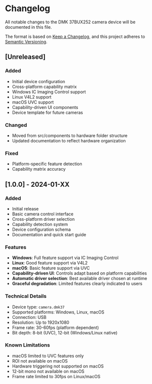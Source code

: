 # Changelog

All notable changes to the DMK 37BUX252 camera device will be documented in this file.

The format is based on [Keep a Changelog](https://keepachangelog.com/en/1.0.0/),
and this project adheres to [Semantic Versioning](https://semver.org/spec/v2.0.0.html).

## [Unreleased]

### Added
- Initial device configuration
- Cross-platform capability matrix
- Windows IC Imaging Control support
- Linux V4L2 support
- macOS UVC support
- Capability-driven UI components
- Device template for future cameras

### Changed
- Moved from src/components to hardware folder structure
- Updated documentation to reflect hardware organization

### Fixed
- Platform-specific feature detection
- Capability matrix accuracy

## [1.0.0] - 2024-01-XX

### Added
- Initial release
- Basic camera control interface
- Cross-platform driver selection
- Capability detection system
- Device configuration schema
- Documentation and quick start guide

### Features
- **Windows**: Full feature support via IC Imaging Control
- **Linux**: Good feature support via V4L2
- **macOS**: Basic feature support via UVC
- **Capability-driven UI**: Controls adapt based on platform capabilities
- **Automatic driver selection**: Best available driver chosen at runtime
- **Graceful degradation**: Limited features clearly indicated to users

### Technical Details
- Device type: `camera.dmk37`
- Supported platforms: Windows, Linux, macOS
- Connection: USB
- Resolution: Up to 1920x1080
- Frame rate: 30-60fps (platform dependent)
- Bit depth: 8-bit (UVC), 12-bit (Windows/Linux native)

### Known Limitations
- macOS limited to UVC features only
- ROI not available on macOS
- Hardware triggering not supported on macOS
- 12-bit mono not available on macOS
- Frame rate limited to 30fps on Linux/macOS






